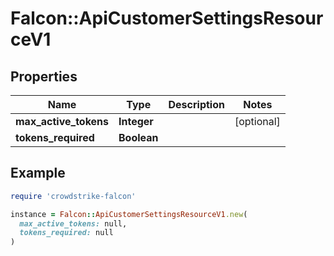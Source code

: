 # Falcon::ApiCustomerSettingsResourceV1

## Properties

| Name | Type | Description | Notes |
| ---- | ---- | ----------- | ----- |
| **max_active_tokens** | **Integer** |  | [optional] |
| **tokens_required** | **Boolean** |  |  |

## Example

```ruby
require 'crowdstrike-falcon'

instance = Falcon::ApiCustomerSettingsResourceV1.new(
  max_active_tokens: null,
  tokens_required: null
)
```

